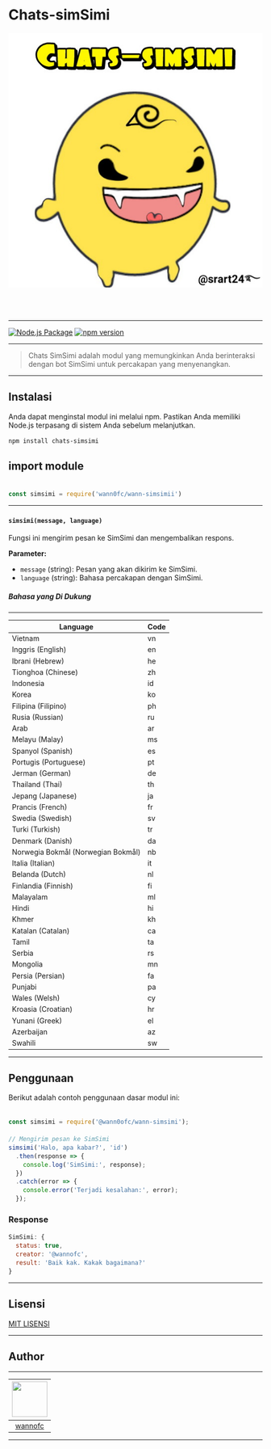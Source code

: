 # Chats-simSimi


![srart24](img/srart24.jpg)

<br><br>

---

[![Node.js Package](https://github.com/rdokuwww/chats-simsimi/actions/workflows/npm-publish.yml/badge.svg)](https://github.com/rdpkuwww/chats-simsimi/actions/workflows/npm-publish.yml)
[![npm version](https://badge.fury.io/js/chats-simsimi.svg)](https://www.npmjs.com/package/chats-simsimi)

---

> Chats SimSimi adalah modul yang memungkinkan Anda berinteraksi dengan bot SimSimi untuk percakapan yang menyenangkan.

---

## Instalasi

Anda dapat menginstal modul ini melalui npm. Pastikan Anda memiliki Node.js terpasang di sistem Anda sebelum melanjutkan.

```bash
npm install chats-simsimi

```

## import module
``` js

const simsimi = require('wann0fc/wann-simsimii')

```

---

#### `simsimi(message, language)`

Fungsi ini mengirim pesan ke SimSimi dan mengembalikan respons.

**Parameter:**

- `message` (string): Pesan yang akan dikirim ke SimSimi.
- `language` (string): Bahasa percakapan dengan SimSimi. 



##### Bahasa yang Di Dukung

---

| Language                   | Code  |
|-------------------------|-------|
| Vietnam           | vn    |
| Inggris (English) | en    |
| Ibrani (Hebrew)   | he    |
| Tionghoa (Chinese)| zh    |
| Indonesia         | id    |
| Korea             | ko    |
| Filipina (Filipino)| ph   |
| Rusia (Russian)   | ru    |
| Arab              | ar    |
| Melayu (Malay)    | ms    |
| Spanyol (Spanish) | es    |
| Portugis (Portuguese) | pt |
| Jerman (German)   | de    |
| Thailand (Thai)   | th    |
| Jepang (Japanese) | ja    |
| Prancis (French)  | fr    |
| Swedia (Swedish)  | sv    |
| Turki (Turkish)   | tr    |
| Denmark (Danish)  | da    |
| Norwegia Bokmål (Norwegian Bokmål) | nb |
| Italia (Italian)  | it    |
| Belanda (Dutch)   | nl    |
| Finlandia (Finnish) | fi   |
| Malayalam         | ml    |
| Hindi             | hi    |
| Khmer             | kh    |
| Katalan (Catalan) | ca    |
| Tamil             | ta    |
| Serbia            | rs    |
| Mongolia          | mn    |
| Persia (Persian)  | fa    |
| Punjabi           | pa    |
| Wales (Welsh)     | cy    |
| Kroasia (Croatian)| hr    |
| Yunani (Greek)    | el    |
| Azerbaijan        | az    |
| Swahili           | sw    |

---

## Penggunaan

Berikut adalah contoh penggunaan dasar modul ini:

``` js

const simsimi = require('@wann0ofc/wann-simsimi');

// Mengirim pesan ke SimSimi
simsimi('Halo, apa kabar?', 'id')
  .then(response => {
    console.log('SimSimi:', response);
  })
  .catch(error => {
    console.error('Terjadi kesalahan:', error);
  });

```

### Response
``` js
SimSimi: {
  status: true,
  creator: '@wannofc',
  result: 'Baik kak. Kakak bagaimana?'
}
```

---


## Lisensi

 [MIT LISENSI](LICENSE)


---



## Author

---

| <img src="https://github.com/srart24.png" width="70" height="70"> |
| :---: |
| [wannofc](https://github.com/rdpkuwww) |

---

